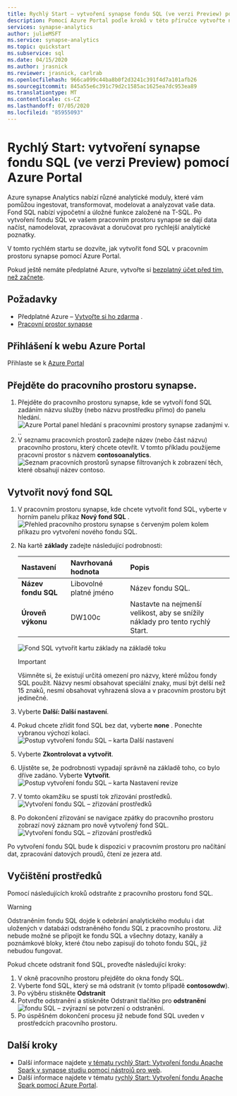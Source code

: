 ```yaml
---
title: Rychlý Start – vytvoření synapse fondu SQL (ve verzi Preview) pomocí Azure Portal
description: Pomocí Azure Portal podle kroků v této příručce vytvořte nový synapse fond SQL.
services: synapse-analytics
author: julieMSFT
ms.service: synapse-analytics
ms.topic: quickstart
ms.subservice: sql
ms.date: 04/15/2020
ms.author: jrasnick
ms.reviewer: jrasnick, carlrab
ms.openlocfilehash: 966ca099c44ba8b0f2d3241c391f4d7a101afb26
ms.sourcegitcommit: 845a55e6c391c79d2c1585ac1625ea7dc953ea89
ms.translationtype: MT
ms.contentlocale: cs-CZ
ms.lasthandoff: 07/05/2020
ms.locfileid: "85955093"
---
```

# <a name="quickstart-create-a-synapse-sql-pool-preview-using-the-azure-portal"></a>Rychlý Start: vytvoření synapse fondu SQL (ve verzi Preview) pomocí Azure Portal

Azure synapse Analytics nabízí různé analytické moduly, které vám pomůžou ingestovat, transformovat, modelovat a analyzovat vaše data. Fond SQL nabízí výpočetní a úložné funkce založené na T-SQL. Po vytvoření fondu SQL ve vašem pracovním prostoru synapse se dají data načíst, namodelovat, zpracovávat a doručovat pro rychlejší analytické poznatky.

V tomto rychlém startu se dozvíte, jak vytvořit fond SQL v pracovním prostoru synapse pomocí Azure Portal.

Pokud ještě nemáte předplatné Azure, vytvořte si [bezplatný účet před tím, než začnete](https://azure.microsoft.com/free/).

## <a name="prerequisites"></a>Požadavky

- Předplatné Azure – [Vytvořte si ho zdarma](https://azure.microsoft.com/free/) .
- [Pracovní prostor synapse](./quickstart-create-workspace.md)

## <a name="sign-in-to-the-azure-portal"></a>Přihlášení k webu Azure Portal

Přihlaste se k [Azure Portal](https://portal.azure.com/)

## <a name="navigate-to-the-synapse-workspace"></a>Přejděte do pracovního prostoru synapse.

1. Přejděte do pracovního prostoru synapse, kde se vytvoří fond SQL zadáním názvu služby (nebo názvu prostředku přímo) do panelu hledání.
![Azure Portal panel hledání s pracovními prostory synapse zadanými v. ](media/quickstart-create-sql-pool/create-sql-pool-00a.png) .. 
1. V seznamu pracovních prostorů zadejte název (nebo část názvu) pracovního prostoru, který chcete otevřít. V tomto příkladu použijeme pracovní prostor s názvem **contosoanalytics**.
![Seznam pracovních prostorů synapse filtrovaných k zobrazení těch, které obsahují název contoso.](media/quickstart-create-sql-pool/create-sql-pool-00b.png)

## <a name="create-new-sql-pool"></a>Vytvořit nový fond SQL

1. V pracovním prostoru synapse, kde chcete vytvořit fond SQL, vyberte v horním panelu příkaz **Nový fond SQL** .
![Přehled pracovního prostoru synapse s červeným polem kolem příkazu pro vytvoření nového fondu SQL.](media/quickstart-create-sql-pool/create-sql-pool-portal-01.png)
2. Na kartě **základy** zadejte následující podrobnosti:

    | Nastavení | Navrhovaná hodnota | Popis |
    | :------ | :-------------- | :---------- |
    | **Název fondu SQL** | Libovolné platné jméno | Název fondu SQL. |
    | **Úroveň výkonu** | DW100c | Nastavte na nejmenší velikost, aby se snížily náklady pro tento rychlý Start. |

  
    ![Fond SQL vytvořit kartu základy na základě toku](media/quickstart-create-sql-pool/create-sql-pool-portal-02.png)
    > [!IMPORTANT]
    > Všimněte si, že existují určitá omezení pro názvy, které můžou fondy SQL použít. Názvy nesmí obsahovat speciální znaky, musí být delší než 15 znaků, nesmí obsahovat vyhrazená slova a v pracovním prostoru být jedinečné.

3. Vyberte **Další: Další nastavení**.
4. Pokud chcete zřídit fond SQL bez dat, vyberte **none** . Ponechte vybranou výchozí kolaci.
![Postup vytvoření fondu SQL – karta Další nastavení](media/quickstart-create-sql-pool/create-sql-pool-portal-03.png)

5. Vyberte **Zkontrolovat a vytvořit**.
6. Ujistěte se, že podrobnosti vypadají správně na základě toho, co bylo dříve zadáno. Vyberte **Vytvořit**.
![Postup vytvoření fondu SQL – karta Nastavení revize](media/quickstart-create-sql-pool/create-sql-pool-portal-04.png)

7. V tomto okamžiku se spustí tok zřizování prostředků.
 ![Vytvoření fondu SQL – zřizování prostředků](media/quickstart-create-sql-pool/create-sql-pool-portal-06.png)

8. Po dokončení zřizování se navigace zpátky do pracovního prostoru zobrazí nový záznam pro nově vytvořený fond SQL.
 ![Vytvoření fondu SQL – zřizování prostředků](media/quickstart-create-sql-pool/create-sql-pool-portal-07.png)


Po vytvoření fondu SQL bude k dispozici v pracovním prostoru pro načítání dat, zpracování datových proudů, čtení ze jezera atd.

## <a name="clean-up-resources"></a>Vyčištění prostředků

Pomocí následujících kroků odstraňte z pracovního prostoru fond SQL.
> [!WARNING]
> Odstraněním fondu SQL dojde k odebrání analytického modulu i dat uložených v databázi odstraněného fondu SQL z pracovního prostoru. Již nebude možné se připojit ke fondu SQL a všechny dotazy, kanály a poznámkové bloky, které čtou nebo zapisují do tohoto fondu SQL, již nebudou fungovat.

Pokud chcete odstranit fond SQL, proveďte následující kroky:

1. V okně pracovního prostoru přejděte do okna fondy SQL.
1. Vyberte fond SQL, který se má odstranit (v tomto případě **contosowdw**).
1. Po výběru stiskněte **Odstranit**
1. Potvrďte odstranění a stiskněte Odstranit tlačítko pro **odstranění** ![ fondu SQL – zvýrazní se potvrzení o odstranění.](media/quickstart-create-sql-pool/create-sql-pool-portal-11.png)
1. Po úspěšném dokončení procesu již nebude fond SQL uveden v prostředcích pracovního prostoru.

## <a name="next-steps"></a>Další kroky

- Další informace najdete [v tématu rychlý Start: Vytvoření fondu Apache Spark v synapse studiu pomocí nástrojů pro web](quickstart-apache-spark-notebook.md).
- Další informace najdete v tématu [rychlý Start: Vytvoření fondu Apache Spark pomocí Azure Portal](quickstart-create-apache-spark-pool-portal.md).
